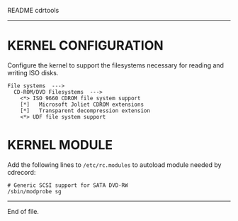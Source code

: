 README cdrtools

---


KERNEL CONFIGURATION
====================

Configure the kernel to support the filesystems necessary for reading and
writing ISO disks.

    File systems  --->
      CD-ROM/DVD Filesystems  --->
        <*> ISO 9660 CDROM file system support
        [*]   Microsoft Joliet CDROM extensions
        [*]   Transparent decompression extension
        <*> UDF file system support


KERNEL MODULE
=============

Add the following lines to `/etc/rc.modules` to autoload module needed by
cdrecord:

    # Generic SCSI support for SATA DVD-RW
    /sbin/modprobe sg


---

End of file.

